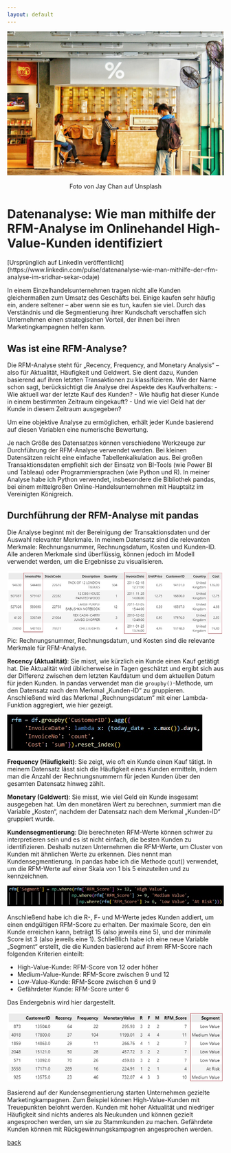 ```yaml
---
layout: default
---
```


![Main Picture](/assets/img/rfm_1_01.jpg)
<p style="text-align: center;">Foto von Jay Chan auf Unsplash</p>
<h1>Datenanalyse: Wie man mithilfe der RFM-Analyse im Onlinehandel High-Value-Kunden identifiziert</h1>
[Ursprünglich auf LinkedIn veröffentlicht](https://www.linkedin.com/pulse/datenanalyse-wie-man-mithilfe-der-rfm-analyse-im-sridhar-sekar-odaje)

In einem Einzelhandelsunternehmen tragen nicht alle Kunden gleichermaßen zum Umsatz des Geschäfts bei. Einige kaufen sehr häufig ein, andere seltener – aber wenn sie es tun, kaufen sie viel. Durch das Verständnis und die Segmentierung ihrer Kundschaft verschaffen sich Unternehmen einen strategischen Vorteil, der ihnen bei ihren Marketingkampagnen helfen kann.

<h2>Was ist eine RFM-Analyse?</h2>
Die RFM-Analyse steht für „Recency, Frequency, and Monetary Analysis“ – also für Aktualität, Häufigkeit und Geldwert. Sie dient dazu, Kunden basierend auf ihren letzten Transaktionen zu klassifizieren. Wie der Name schon sagt, berücksichtigt die Analyse drei Aspekte des Kaufverhaltens:
- Wie aktuell war der letzte Kauf des Kunden?
- Wie häufig hat dieser Kunde in einem bestimmten Zeitraum eingekauft?
- Und wie viel Geld hat der Kunde in diesem Zeitraum ausgegeben?

Um eine objektive Analyse zu ermöglichen, erhält jeder Kunde basierend auf diesen Variablen eine numerische Bewertung.

Je nach Größe des Datensatzes können verschiedene Werkzeuge zur Durchführung der RFM-Analyse verwendet werden. Bei kleinen Datensätzen reicht eine einfache Tabellenkalkulation aus. Bei großen Transaktionsdaten empfiehlt sich der Einsatz von BI-Tools (wie Power BI und Tableau) oder Programmiersprachen (wie Python und R). In meiner Analyse habe ich Python verwendet, insbesondere die Bibliothek pandas, bei einem mittelgroßen Online-Handelsunternehmen mit Hauptsitz im Vereinigten Königreich.
<h2>Durchführung der RFM-Analyse mit pandas</h2>
Die Analyse beginnt mit der Bereinigung der Transaktionsdaten und der Auswahl relevanter Merkmale. In meinem Datensatz sind die relevanten Merkmale: Rechnungsnummer, Rechnungsdatum, Kosten und Kunden-ID. Alle anderen Merkmale sind überflüssig, können jedoch im Modell verwendet werden, um die Ergebnisse zu visualisieren.

![Dataset_sample](/assets/img/rfm_1_1.jpg)
Pic: Rechnungsnummer, Rechnungsdatum, und Kosten sind die relevante Merkmale für RFM-Analyse.

**Recency (Aktualität)**: Sie misst, wie kürzlich ein Kunde einen Kauf getätigt hat. Die Aktualität wird üblicherweise in Tagen geschätzt und ergibt sich aus der Differenz zwischen dem letzten Kaufdatum und dem aktuellen Datum für jeden Kunden. In pandas verwendet man die `groupby()`-Methode, um den Datensatz nach dem Merkmal „Kunden-ID“ zu gruppieren. Anschließend wird das Merkmal „Rechnungsdatum“ mit einer Lambda-Funktion aggregiert, wie hier gezeigt.

![groupby() function](/assets/img/rfm_1_2.jpg)

**Frequency (Häufigkeit)**: Sie zeigt, wie oft ein Kunde einen Kauf tätigt. In meinem Datensatz lässt sich die Häufigkeit eines Kunden ermitteln, indem man die Anzahl der Rechnungsnummern für jeden Kunden über den gesamten Datensatz hinweg zählt.

**Monetary (Geldwert)**: Sie misst, wie viel Geld ein Kunde insgesamt ausgegeben hat. Um den monetären Wert zu berechnen, summiert man die Variable „Kosten“, nachdem der Datensatz nach dem Merkmal „Kunden-ID“ gruppiert wurde.

**Kundensegmentierung**: Die berechneten RFM-Werte können schwer zu interpretieren sein und es ist nicht einfach, die besten Kunden zu identifizieren. Deshalb nutzen Unternehmen die RFM-Werte, um Cluster von Kunden mit ähnlichen Werte zu erkennen. Dies nennt man Kundensegmentierung. In pandas habe ich die Methode qcut() verwendet, um die RFM-Werte auf einer Skala von 1 bis 5 einzuteilen und zu kennzeichnen.

![Customer segmentation code](/assets/img/rfm_1_3.jpg)

Anschließend habe ich die R-, F- und M-Werte jedes Kunden addiert, um einen endgültigen RFM-Score zu erhalten. Der maximale Score, den ein Kunde erreichen kann, beträgt 15 (also jeweils eine 5), und der minimale Score ist 3 (also jeweils eine 1). Schließlich habe ich eine neue Variable „Segment“ erstellt, die die Kunden basierend auf ihrem RFM-Score nach folgenden Kriterien einteilt:
- High-Value-Kunde: RFM-Score von 12 oder höher
- Medium-Value-Kunde: RFM-Score zwischen 9 und 12
- Low-Value-Kunde: RFM-Score zwischen 6 und 9
- Gefährdeter Kunde: RFM-Score unter 6

Das Endergebnis wird hier dargestellt.

![Final output](/assets/img/rfm_1_4.jpg)

Basierend auf der Kundensegmentierung starten Unternehmen gezielte Marketingkampagnen. Zum Beispiel können High-Value-Kunden mit Treuepunkten belohnt werden. Kunden mit hoher Aktualität und niedriger Häufigkeit sind nichts anderes als Neukunden und können gezielt angesprochen werden, um sie zu Stammkunden zu machen. Gefährdete Kunden können mit Rückgewinnungskampagnen angesprochen werden.

[back](./)
